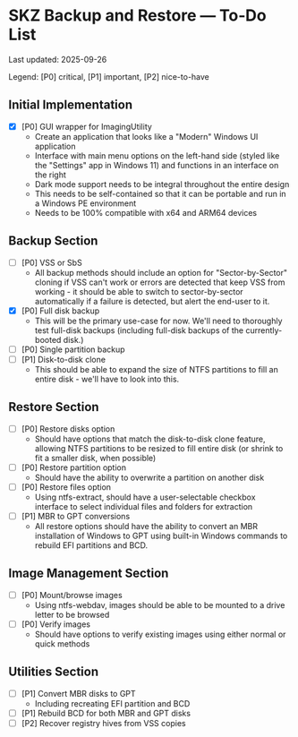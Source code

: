 # SKZ Backup and Restore — To‑Do List

Last updated: 2025-09-26

Legend: [P0] critical, [P1] important, [P2] nice-to-have

## Initial Implementation
- [x] [P0] GUI wrapper for ImagingUtility
  - Create an application that looks like a "Modern" Windows UI application
  - Interface with main menu options on the left-hand side (styled like the "Settings" app in Windows 11) and functions in an interface on the right
  - Dark mode support needs to be integral throughout the entire design
  - This needs to be self-contained so that it can be portable and run in a Windows PE environment
  - Needs to be 100% compatible with x64 and ARM64 devices

## Backup Section
- [ ] [P0] VSS or SbS
  - All backup methods should include an option for "Sector-by-Sector" cloning if VSS can't work or errors are detected that keep VSS from working - it should be able to switch to sector-by-sector automatically if a failure is detected, but alert the end-user to it. 
- [x] [P0] Full disk backup
  - This will be the primary use-case for now. We'll need to thoroughly test full-disk backups (including full-disk backups of the currently-booted disk.)
- [ ] [P0] Single partition backup
- [ ] [P1] Disk-to-disk clone
  - This should be able to expand the size of NTFS partitions to fill an entire disk - we'll have to look into this.

## Restore Section
- [ ] [P0] Restore disks option
  - Should have options that match the disk-to-disk clone feature, allowing NTFS partitions to be resized to fill entire disk (or shrink to fit a smaller disk, when possible)
- [ ] [P0] Restore partition option
  - Should have the ability to overwrite a partition on another disk
- [ ] [P0] Restore files option
  - Using ntfs-extract, should have a user-selectable checkbox interface to select individual files and folders for extraction
- [ ] [P1] MBR to GPT conversions
  - All restore options should have the ability to convert an MBR installation of Windows to GPT using built-in Windows commands to rebuild EFI partitions and BCD.

## Image Management Section
- [ ] [P0] Mount/browse images
  - Using ntfs-webdav, images should be able to be mounted to a drive letter to be browsed
- [ ] [P0] Verify images
  - Should have options to verify existing images using either normal or quick methods

## Utilities Section
- [ ] [P1] Convert MBR disks to GPT
  - Including recreating EFI partition and BCD
- [ ] [P1] Rebuild BCD for both MBR and GPT disks
- [ ] [P2] Recover registry hives from VSS copies
